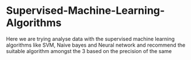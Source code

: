 # Supervised-Machine-Learning-Algorithms
Here we are trying analyse data with the supervised machine learning algorithms like SVM, Naive bayes and Neural network and recommend the suitable algorithm amongst the 3 based on the precision of the same
